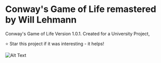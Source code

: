 # Conway's Game of Life remastered by Will Lehmann
 Conway's Game of Life Version 1.0.1. Created for a University Project,

:star: Star this project if it was interesting - it helps!

![Alt Text](https://imgur.com/a/MYP8kck)